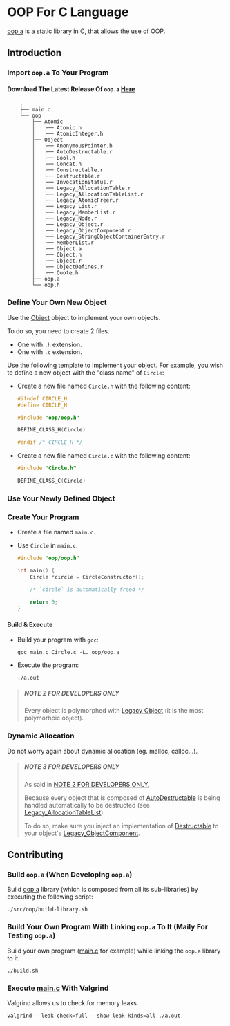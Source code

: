 # OOP For C Language

[oop.a](src/oop/oop.a) is a static library in C, that allows the use of OOP.

## Introduction

### Import `oop.a` To Your Program

#### Download The Latest Release Of `oop.a` [Here](https://github.com/taljacob2/oop/releases/)

```
    .
    ├── main.c
    └── oop
        ├── Atomic
        │   ├── Atomic.h
        │   ├── AtomicInteger.h
        ├── Object
        │   ├── AnonymousPointer.h
        │   ├── AutoDestructable.r
        │   ├── Bool.h
        │   ├── Concat.h
        │   ├── Constructable.r
        │   ├── Destructable.r
        │   ├── InvocationStatus.r
        │   ├── Legacy_AllocationTable.r
        │   ├── Legacy_AllocationTableList.r
        │   ├── Legacy_AtomicFreer.r
        │   ├── Legacy_List.r
        │   ├── Legacy_MemberList.r
        │   ├── Legacy_Node.r
        │   ├── Legacy_Object.r
        │   ├── Legacy_ObjectComponent.r
        │   ├── Legacy_StringObjectContainerEntry.r
        │   ├── MemberList.r
        │   ├── Object.a
        │   ├── Object.h
        │   ├── Object.r
        │   ├── ObjectDefines.r
        │   ├── Quote.h
        ├── oop.a
        └── oop.h
```

### Define Your Own New Object

Use the [Object](src/oop/Object/Object.r) object to implement your own objects.

To do so, you need to create 2 files.
- One with `.h` extension.
- One with `.c` extension.

Use the following template to implement your object.
For example, you wish to define a new object with the "class name" of `Circle`:

- Create a new file named `Circle.h` with the following content:
  ```c
  #ifndef CIRCLE_H
  #define CIRCLE_H

  #include "oop/oop.h"

  DEFINE_CLASS_H(Circle)

  #endif /* CIRCLE_H */
  ```

- Create a new file named `Circle.c` with the following content:
  ```c
  #include "Circle.h"

  DEFINE_CLASS_C(Circle)
  ``` 
 
### Use Your Newly Defined Object

### Create Your Program

- Create a file named `main.c`.

- Use `Circle` in `main.c`.
  ```c
  #include "oop/oop.h"

  int main() {
      Circle *circle = CircleConstructor();

      /* `circle` is automatically freed */
      
      return 0;
  }
  ```

#### Build & Execute

- Build your program with `gcc`:
  ```
  gcc main.c Circle.c -L. oop/oop.a
  ```

- Execute the program:
  ```
  ./a.out
  ```

> ##### NOTE 2 FOR DEVELOPERS ONLY
> Every object is polymorphed with [Legacy_Object](src/oop/Object/Legacy_Object.r)
  (it is the most polymorhpic object).

### Dynamic Allocation

Do not worry again about dynamic allocation (eg. malloc, calloc...).

> ##### NOTE 3 FOR DEVELOPERS ONLY
> As said in [NOTE 2 FOR DEVELOPERS ONLY](#NOTE-2-FOR-DEVELOPERS-ONLY),
> 
> Because every object that is composed of [AutoDestructable](src/oop/Object/AutoDestructable.r)
> is being handled automatically to be destructed (see
> [Legacy_AllocationTableList](/src/oop/Object/Legacy_AllocationTableList.r)).
> 
> To do so, make sure you inject an implementation of
> [Destructable](src/oop/Object/Destructable.r) to your object's
> [Legacy_ObjectComponent](src/oop/Object/Legacy_ObjectComponent.r).


## Contributing

### Build `oop.a` (When Developing `oop.a`)

Build [oop.a](src/oop/oop.a) library (which is composed from all its sub-libraries)
by executing the following script:
```
./src/oop/build-library.sh
```

### Build Your Own Program With Linking `oop.a` To It (Maily For Testing `oop.a`)

Build your own program ([main.c](src/main.c) for example) while linking the
`oop.a` library to it.
```
./build.sh
```

### Execute [main.c](src/main.c) With Valgrind

Valgrind allows us to check for memory leaks.
```
valgrind --leak-check=full --show-leak-kinds=all ./a.out
```
